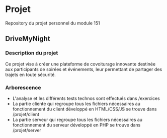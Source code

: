 # Projet
Repository du projet personnel du module 151

## DriveMyNight

### Description du projet
Ce projet vise à créer une plateforme de covoiturage innovante destinée aux participants de soirées et événements, leur permettant de partager des trajets en toute sécurité.

### Arborescence
- L'analyse et les différents tests technos sont effectués dans /exercices
- La partie cliente qui regroupe tous les fichiers nécessaires au fonctionnement du client développé en HTML/CSS/JS se trouve dans /projet/client </br>
- La partie serveur qui regroupe tous les fichiers nécessaires au fonctionnement du serveur développé en PHP se trouve dans /projet/server



